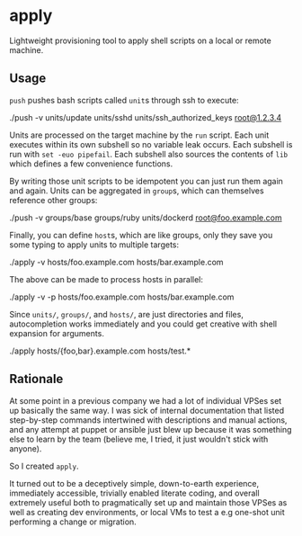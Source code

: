 # apply

Lightweight provisioning tool to apply shell scripts on a local or remote
machine.

## Usage

`push` pushes bash scripts called `unit`s through ssh to execute:

   ./push -v units/update units/sshd units/ssh_authorized_keys root@1.2.3.4
   
Units are processed on the target machine by the `run` script. Each unit executes within its own subshell so no variable leak occurs. Each subshell is run with `set -euo pipefail`. Each subshell also sources the contents of `lib` which defines a few convenience functions.

By writing those unit scripts to be idempotent you can just run them again and again. Units can be aggregated in `group`s, which can themselves reference other groups:

   ./push -v groups/base groups/ruby units/dockerd root@foo.example.com

Finally, you can define `host`s, which are like groups, only they save you some typing to apply units to multiple targets:

   ./apply -v hosts/foo.example.com hosts/bar.example.com
   
The above can be made to process hosts in parallel:

   ./apply -v -p hosts/foo.example.com hosts/bar.example.com

Since `units/`, `groups/`, and `hosts/`, are just directories and files, autocompletion works immediately and you could get creative with shell expansion for arguments.

   ./apply hosts/{foo,bar}.example.com hosts/test.*

## Rationale

At some point in a previous company we had a lot of individual VPSes set up basically the same way. I was sick of internal documentation that listed step-by-step commands intertwined with descriptions and manual actions, and any attempt at puppet or ansible just blew up because it was something else to learn by the team (believe me, I tried, it just wouldn't stick with anyone).

So I created `apply`.

It turned out to be a deceptively simple, down-to-earth experience, immediately accessible, trivially enabled literate coding, and overall extremely useful both to pragmatically set up and maintain those VPSes as well as creating dev environments, or local VMs to test a e.g one-shot unit performing a change or migration.
